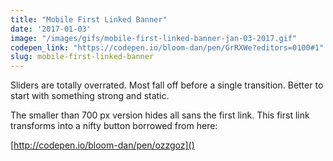 ```yaml
---
title: "Mobile First Linked Banner"
date: '2017-01-03'
image: "/images/gifs/mobile-first-linked-banner-jan-03-2017.gif"
codepen_link: "https://codepen.io/bloom-dan/pen/GrRXWe?editors=0100#1"
slug: mobile-first-linked-banner
---
```


Sliders are totally overrated. Most fall off before a single transition. Better to start with something strong and static.

The smaller than 700 px version hides all sans the first link. This first link transforms into a nifty button borrowed from here:

[http://codepen.io/bloom-dan/pen/ozzgoz]()
